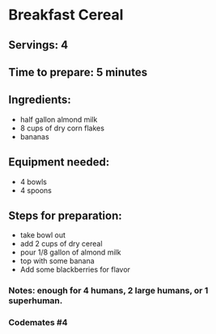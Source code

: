 # Breakfast Cereal

## Servings: 4

## Time to prepare: 5 minutes

## Ingredients: 
  - half gallon almond milk
  - 8 cups of dry corn flakes 
  - bananas


## Equipment needed: 
  - 4 bowls
  - 4 spoons


## Steps for preparation: 
  - take bowl out
  - add 2 cups of dry cereal
  - pour 1/8 gallon of almond milk 
  - top with some banana
  - Add some blackberries for flavor



### Notes: enough for 4 humans, 2 large humans, or 1 superhuman. 



### Codemates #4

